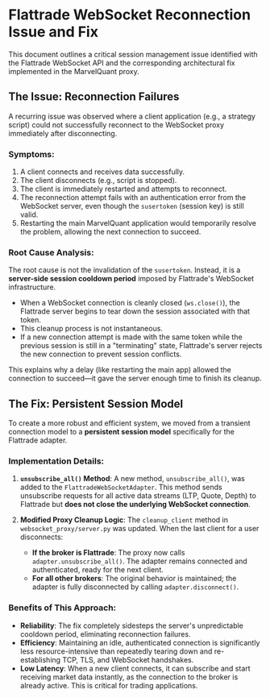 # Flattrade WebSocket Reconnection Issue and Fix

This document outlines a critical session management issue identified with the Flattrade WebSocket API and the corresponding architectural fix implemented in the MarvelQuant proxy.

## The Issue: Reconnection Failures

A recurring issue was observed where a client application (e.g., a strategy script) could not successfully reconnect to the WebSocket proxy immediately after disconnecting.

### Symptoms:

1.  A client connects and receives data successfully.
2.  The client disconnects (e.g., script is stopped).
3.  The client is immediately restarted and attempts to reconnect.
4.  The reconnection attempt fails with an authentication error from the WebSocket server, even though the `susertoken` (session key) is still valid.
5.  Restarting the main MarvelQuant application would temporarily resolve the problem, allowing the next connection to succeed.

### Root Cause Analysis:

The root cause is not the invalidation of the `susertoken`. Instead, it is a **server-side session cooldown period** imposed by Flattrade's WebSocket infrastructure.

- When a WebSocket connection is cleanly closed (`ws.close()`), the Flattrade server begins to tear down the session associated with that token.
- This cleanup process is not instantaneous.
- If a new connection attempt is made with the same token while the previous session is still in a "terminating" state, Flattrade's server rejects the new connection to prevent session conflicts.

This explains why a delay (like restarting the main app) allowed the connection to succeed—it gave the server enough time to finish its cleanup.

## The Fix: Persistent Session Model

To create a more robust and efficient system, we moved from a transient connection model to a **persistent session model** specifically for the Flattrade adapter.

### Implementation Details:

1.  **`unsubscribe_all()` Method**: A new method, `unsubscribe_all()`, was added to the `FlattradeWebSocketAdapter`. This method sends unsubscribe requests for all active data streams (LTP, Quote, Depth) to Flattrade but **does not close the underlying WebSocket connection**.

2.  **Modified Proxy Cleanup Logic**: The `cleanup_client` method in `websocket_proxy/server.py` was updated. When the last client for a user disconnects:
    - **If the broker is Flattrade**: The proxy now calls `adapter.unsubscribe_all()`. The adapter remains connected and authenticated, ready for the next client.
    - **For all other brokers**: The original behavior is maintained; the adapter is fully disconnected by calling `adapter.disconnect()`.

### Benefits of This Approach:

-   **Reliability**: The fix completely sidesteps the server's unpredictable cooldown period, eliminating reconnection failures.
-   **Efficiency**: Maintaining an idle, authenticated connection is significantly less resource-intensive than repeatedly tearing down and re-establishing TCP, TLS, and WebSocket handshakes.
-   **Low Latency**: When a new client connects, it can subscribe and start receiving market data instantly, as the connection to the broker is already active. This is critical for trading applications.
